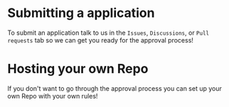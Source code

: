 # Submitting a application
To submit an application talk to us in the `Issues`, `Discussions`, or `Pull requests` tab so we can get you ready for the approval process!

# Hosting your own Repo
If you don't want to go through the approval process you can set up your own Repo with your own rules!
